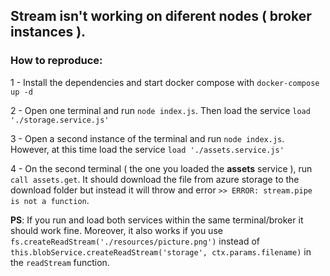 ## Stream isn't working on diferent nodes ( broker instances ).

### How to reproduce:

1 - Install the dependencies and start docker compose with `docker-compose up -d`

2 - Open one terminal and run `node index.js`. Then load the service `load './storage.service.js'`

3 - Open a second instance of the terminal and run `node index.js`. However, at this time load the service `load './assets.service.js'`

4 - On the second terminal ( the one you loaded the **assets** service ), run `call assets.get`. It should download the file from azure storage to the download folder but instead it will throw and error `>> ERROR: stream.pipe is not a function`.


**PS**: If you run and load both services within the same terminal/broker it should work fine. Moreover, it also works if you use `fs.createReadStream('./resources/picture.png')` instead of `this.blobService.createReadStream('storage', ctx.params.filename)` in the `readStream` function.
